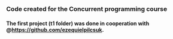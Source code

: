### Code created for the Concurrent programming course 
#### The first project (t1 folder) was done in cooperation with @https://github.com/ezequielpilcsuk.
